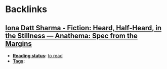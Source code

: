 
# Backlinks
## [Iona Datt Sharma - Fiction: Heard, Half-Heard, in the Stillness — Anathema: Spec from the Margins](<Iona Datt Sharma - Fiction: Heard, Half-Heard, in the Stillness — Anathema: Spec from the Margins.md>)
- **[Reading status](<Reading status.md>):** [to read](<to read.md>)
- **[Tags](<Tags.md>):**

